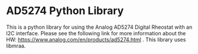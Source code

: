# AD5274 Python Library

This is a python library for using the Analog AD5274 Digital Rheostat with an I2C interface.  Please see the following link for more information about the HW:  https://www.analog.com/en/products/ad5274.html .  This library uses libmraa. 